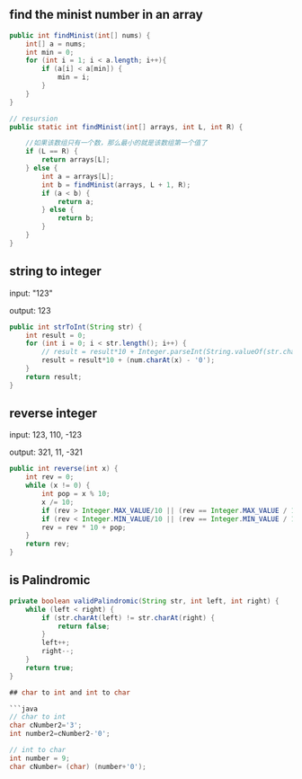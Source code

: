 ## find the minist number in an array

```java
public int findMinist(int[] nums) {
    int[] a = nums;
    int min = 0;
    for (int i = 1; i < a.length; i++){
        if (a[i] < a[min]) {
            min = i;
        }
    }
}

// resursion
public static int findMinist(int[] arrays, int L, int R) {

    //如果该数组只有一个数，那么最小的就是该数组第一个值了
    if (L == R) {
        return arrays[L];
    } else {
        int a = arrays[L];
        int b = findMinist(arrays, L + 1, R);
        if (a < b) {
            return a;
        } else {
            return b;
        }
    }
}
```

## string to integer

input: "123"

output: 123

```java
public int strToInt(String str) {
    int result = 0;
    for (int i = 0; i < str.length(); i++) {
        // result = result*10 + Integer.parseInt(String.valueOf(str.charAt(startIndex)));
        result = result*10 + (num.charAt(x) - '0');
    }
    return result;
} 
```

## reverse integer

input: 123, 110, -123

output: 321, 11, -321

```java
public int reverse(int x) {
    int rev = 0;
    while (x != 0) {
        int pop = x % 10;
        x /= 10;
        if (rev > Integer.MAX_VALUE/10 || (rev == Integer.MAX_VALUE / 10 && pop > 7)) return 0;
        if (rev < Integer.MIN_VALUE/10 || (rev == Integer.MIN_VALUE / 10 && pop < -8)) return 0;
        rev = rev * 10 + pop;
    }
    return rev;
}
```

## is Palindromic

```java
private boolean validPalindromic(String str, int left, int right) {
    while (left < right) {
        if (str.charAt(left) != str.charAt(right) {
            return false;
        }
        left++;
        right--;
    }
    return true;
}

## char to int and int to char

```java
// char to int
char cNumber2='3';
int number2=cNumber2-'0';

// int to char
int number = 9;
char cNumber= (char) (number+'0');
```

